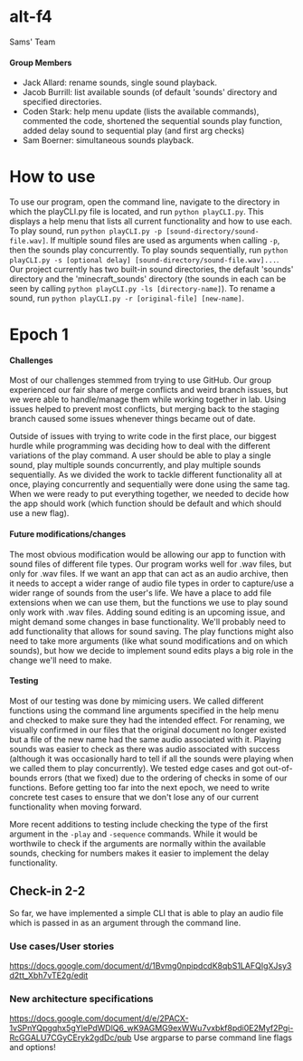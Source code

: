 # alt-f4
Sams' Team

#### Group Members
- Jack Allard: rename sounds, single sound playback.
- Jacob Burrill: list available sounds (of default 'sounds' directory and specified directories.
- Coden Stark: help menu update (lists the available commands), commented the code, shortened the sequential sounds play function, added delay sound to sequential play (and first arg checks)
- Sam Boerner: simultaneous sounds playback.

# How to use
To use our program, open the command line, navigate to the directory in which the playCLI.py file is located, and run `python playCLI.py`. This displays a help menu that lists all current functionality and how to use each. To play sound, run `python playCLI.py -p [sound-directory/sound-file.wav]`. If multiple sound files are used as arguments when calling `-p`, then the sounds play concurrently. To play sounds sequentially, run `python playCLI.py -s [optional delay] [sound-directory/sound-file.wav]...`. Our project currently has two built-in sound directories, the default 'sounds' directory and the 'minecraft_sounds' directory (the sounds in each can be seen by calling `python playCLI.py -ls [directory-name]`). To rename a sound, run `python playCLI.py -r [original-file] [new-name]`.

# Epoch 1

#### Challenges
Most of our challenges stemmed from trying to use GitHub. Our group experienced our fair share of merge conflicts and weird branch issues, but we were able to handle/manage them while working together in lab. Using issues helped to prevent most conflicts, but merging back to the staging branch caused some issues whenever things became out of date. 

Outside of issues with trying to write code in the first place, our biggest hurdle while programming was deciding how to deal with the different variations of the play command. A user should be able to play a single sound, play multiple sounds concurrently, and play multiple sounds sequentially. As we divided the work to tackle different functionality all at once, playing concurrently and sequentially were done using the same tag. When we were ready to put everything together, we needed to decide how the app should work (which function should be default and which should use a new flag).

#### Future modifications/changes
The most obvious modification would be allowing our app to function with sound files of different file types. Our program works well for .wav files, but only for .wav files. If we want an app that can act as an audio archive, then it needs to accept a wider range of audio file types in order to capture/use a wider range of sounds from the user's life. We have a place to add file extensions when we can use them, but the functions we use to play sound only work with .wav files.
Adding sound editing is an upcoming issue, and might demand some changes in base functionality. We'll probably need to add functionality that allows for sound saving. The play functions might also need to take more arguments (like what sound modifications and on which sounds), but how we decide to implement sound edits plays a big role in the change we'll need to make.

#### Testing
Most of our testing was done by mimicing users. We called different functions using the command line arguments specified in the help menu and checked to make sure they had the intended effect. For renaming, we visually confirmed in our files that the original document no longer existed but a file of the new name had the same audio associated with it. Playing sounds was easier to check as there was audio associated with success (although it was occasionally hard to tell if all the sounds were playing when we called them to play concurrently). We tested edge cases and got out-of-bounds errors (that we fixed) due to the ordering of checks in some of our functions. Before getting too far into the next epoch, we need to write concrete test cases to ensure that we don't lose any of our current functionality when moving forward.

More recent additions to testing include checking the type of the first argument in the `-play` and `-sequence` commands. While it would be worthwile to check if the arguments are normally within the available sounds, checking for numbers makes it easier to implement the delay functionality.


## Check-in 2-2
So far, we have implemented a simple CLI that is able to play an audio file which is passed in as an argument through the command line.

### Use cases/User stories
https://docs.google.com/document/d/1Bvmg0npipdcdK8qbS1LAFQIgXJsy3d2tt_Xbh7vTE2g/edit

### New architecture specifications
https://docs.google.com/document/d/e/2PACX-1vSPnYQpgqhx5gYlePdWDlQ6_wK9AGMG9exWWu7vxbkf8pdi0E2Myf2Pgi-RcGGALU7CGyCEryk2gdDc/pub
Use argparse to parse command line flags and options!
